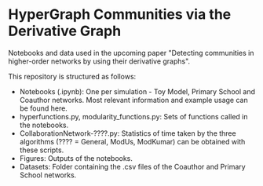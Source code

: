 # HyperGraph Communities via the Derivative Graph

Notebooks and data used in the upcoming paper "Detecting communities in higher-order networks by using their derivative graphs".

This repository is structured as follows:
- Notebooks (.ipynb): One per simulation - Toy Model, Primary School and Coauthor networks. Most relevant information and example usage can be found here.
- hyperfunctions.py, modularity_functions.py: Sets of functions called in the notebooks.
- CollaborationNetwork-????.py: Statistics of time taken by the three algorithms (???? = General, ModUs, ModKumar) can be obtained with these scripts.
- Figures: Outputs of the notebooks.
- Datasets: Folder containing the .csv files of the Coauthor and Primary School networks. 


